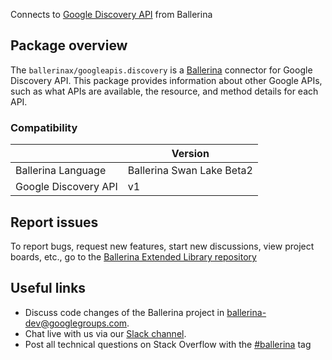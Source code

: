 Connects to [Google Discovery API](https://developers.google.com/discovery/v1/reference) from Ballerina

## Package overview
The `ballerinax/googleapis.discovery` is a [Ballerina](https://ballerina.io/) connector for Google Discovery API.
This package provides information about other Google APIs, such as what APIs are available, the resource, and method details for each API.

### Compatibility
|                                   | Version                         |
|-----------------------------------|---------------------------------|
| Ballerina Language                | Ballerina Swan Lake Beta2       | 
| Google Discovery API              | v1                              |

## Report issues
To report bugs, request new features, start new discussions, view project boards, etc., go to the [Ballerina Extended Library repository](https://github.com/ballerina-platform/ballerina-extended-library)

## Useful links
- Discuss code changes of the Ballerina project in [ballerina-dev@googlegroups.com](mailto:ballerina-dev@googlegroups.com).
- Chat live with us via our [Slack channel](https://ballerina.io/community/slack/).
- Post all technical questions on Stack Overflow with the [#ballerina](https://stackoverflow.com/questions/tagged/ballerina) tag

